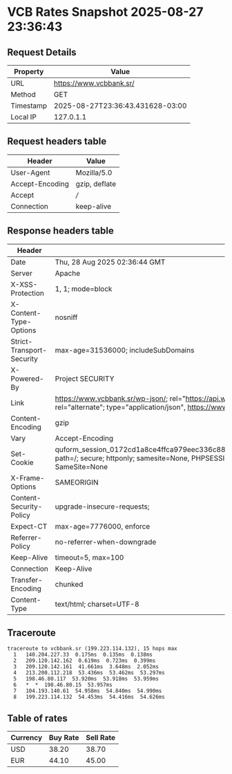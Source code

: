 # VCB Rates Snapshot 2025-08-27 23:36:43
## Request Details

| Property | Value |
|----------|-------|
| URL | https://www.vcbbank.sr/ |
| Method | GET |
| Timestamp | 2025-08-27T23:36:43.431628-03:00 |
| Local IP | 127.0.1.1 |
    
## Request headers table

| Header | Value |
|--------|-------|
| User-Agent | Mozilla/5.0 |
| Accept-Encoding | gzip, deflate |
| Accept | */* |
| Connection | keep-alive |

    
## Response headers table
| Header | Value |
|--------|-------|
| Date | Thu, 28 Aug 2025 02:36:44 GMT |
| Server | Apache |
| X-XSS-Protection | 1, 1; mode=block |
| X-Content-Type-Options | nosniff |
| Strict-Transport-Security | max-age=31536000; includeSubDomains |
| X-Powered-By | Project SECURITY |
| Link | <https://www.vcbbank.sr/wp-json/>; rel="https://api.w.org/", <https://www.vcbbank.sr/wp-json/wp/v2/pages/15676>; rel="alternate"; type="application/json", <https://www.vcbbank.sr/>; rel=shortlink |
| Content-Encoding | gzip |
| Vary | Accept-Encoding |
| Set-Cookie | quform_session_0172cd1a8ce4ffca979eec336c8836d5=sA7ZQU5Bq18cRFyU8czpmFY6GLr6UNQKz5QWAYWB; path=/; secure; httponly; samesite=None, PHPSESSID=512df0e6f4e0155de49e1b439f1729b5; path=/; secure; SameSite=None |
| X-Frame-Options | SAMEORIGIN |
| Content-Security-Policy | upgrade-insecure-requests; |
| Expect-CT | max-age=7776000, enforce |
| Referrer-Policy | no-referrer-when-downgrade |
| Keep-Alive | timeout=5, max=100 |
| Connection | Keep-Alive |
| Transfer-Encoding | chunked |
| Content-Type | text/html; charset=UTF-8 |

## Traceroute 

```
traceroute to vcbbank.sr (199.223.114.132), 15 hops max
  1   140.204.227.33  0.175ms  0.135ms  0.138ms 
  2   209.120.142.162  0.619ms  0.723ms  0.399ms 
  3   209.120.142.161  41.661ms  3.648ms  2.052ms 
  4   213.200.112.218  53.436ms  53.462ms  53.297ms 
  5   198.46.80.117  53.920ms  53.918ms  53.959ms 
  6   *  *  198.46.80.15  53.957ms 
  7   104.193.140.61  54.958ms  54.840ms  54.990ms 
  8   199.223.114.132  54.453ms  54.416ms  54.626ms 

```


## Table of rates

| Currency | Buy Rate | Sell Rate |
|----------|----------|-----------|
| USD | 38.20 | 38.70 |
| EUR | 44.10 | 45.00 |
